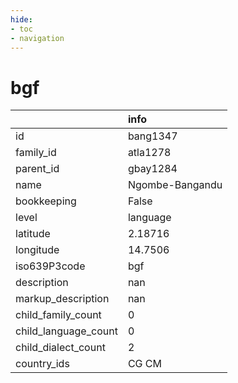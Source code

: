 ```yaml
---
hide:
- toc
- navigation
---
```

# bgf
|                      | info            |
|:---------------------|:----------------|
| id                   | bang1347        |
| family_id            | atla1278        |
| parent_id            | gbay1284        |
| name                 | Ngombe-Bangandu |
| bookkeeping          | False           |
| level                | language        |
| latitude             | 2.18716         |
| longitude            | 14.7506         |
| iso639P3code         | bgf             |
| description          | nan             |
| markup_description   | nan             |
| child_family_count   | 0               |
| child_language_count | 0               |
| child_dialect_count  | 2               |
| country_ids          | CG CM           |